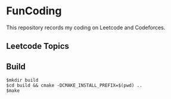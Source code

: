 # FunCoding

This repository records my coding on Leetcode and Codeforces.

## Leetcode Topics


## Build

    $mkdir build
    $cd build && cmake -DCMAKE_INSTALL_PREFIX=$(pwd) ..
    $make 
